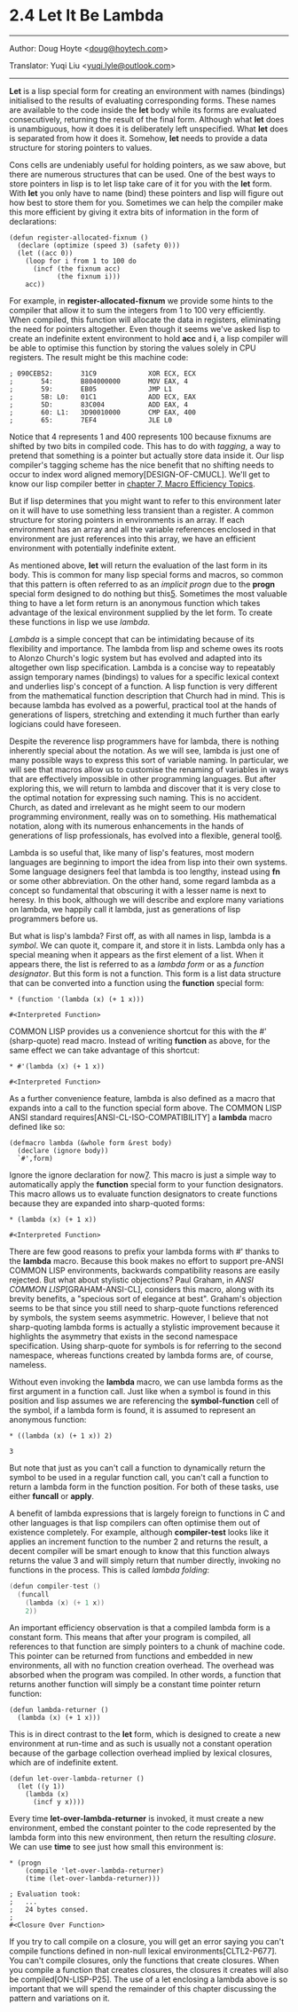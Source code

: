 # 2.4 Let It Be Lambda

---

Author: Doug Hoyte <[doug@hoytech.com](mailto:doug@hoytech.com)>

Translator: Yuqi Liu <[yuqi.lyle@outlook.com](mailto:yuqi.lyle@outlook.com)>

---

**Let** is a lisp special form for creating an environment with names (bindings) initialised to the results of evaluating corresponding forms. These names are available to the code inside the **let** body while its forms are evaluated consecutively, returning the result of the final form. Although what **let** does is unambiguous, how it does it is deliberately left unspecified. What **let** does is separated from how it does it. Somehow, **let** needs to provide a data structure for storing pointers to values.


Cons cells are undeniably useful for holding pointers, as we saw above, but there are numerous structures that can be used. One of the best ways to store pointers in lisp is to let lisp take care of it for you with the **let** form. With **let** you only have to name (bind) these pointers and lisp will figure out how best to store them for you. Sometimes we can help the compiler make this more efficient by giving it extra bits of information in the form of declarations:
```
(defun register-allocated-fixnum ()
  (declare (optimize (speed 3) (safety 0)))
  (let ((acc 0))
    (loop for i from 1 to 100 do
      (incf (the fixnum acc)
            (the fixnum i)))
    acc))
```
For example, in **register-allocated-fixnum** we provide some hints to the compiler that allow it to sum the integers from 1 to 100 very efficiently. When compiled, this function will allocate the data in registers, eliminating the need for pointers altogether. Even though it seems we've asked lisp to create an indefinite extent environment to hold **acc** and **i**, a lisp compiler will be able to optimise this function by storing the values solely in CPU registers. The result might be this machine code:
```
; 090CEB52:       31C9             XOR ECX, ECX
;       54:       B804000000       MOV EAX, 4
;       59:       EB05             JMP L1
;       5B: L0:   01C1             ADD ECX, EAX
;       5D:       83C004           ADD EAX, 4
;       60: L1:   3D90010000       CMP EAX, 400
;       65:       7EF4             JLE L0
```
Notice that 4 represents 1 and 400 represents 100 because fixnums are shifted by two bits in compiled code. This has to do with _tagging_, a way to pretend that something is a pointer but actually store data inside it. Our lisp compiler's tagging scheme has the nice benefit that no shifting needs to occur to index word aligned memory[DESIGN-OF-CMUCL]. We'll get to know our lisp compiler better in [chapter 7, Macro Efficiency Topics](../Chapter07/index.rst).


But if lisp determines that you might want to refer to this environment later on it will have to use something less transient than a register. A common structure for storing pointers in environments is an array. If each environment has an array and all the variable references enclosed in that environment are just references into this array, we have an efficient environment with potentially indefinite extent.


As mentioned above, **let** will return the evaluation of the last form in its body. This is common for many lisp special forms and macros, so common that this pattern is often referred to as an _implicit progn_ due to the **progn** special form designed to do nothing but this[5](https://letoverlambda.com/index.cl/guest/chap2.html#). Sometimes the most valuable thing to have a let form return is an anonymous function which takes advantage of the lexical environment supplied by the let form. To create these functions in lisp we use _lambda_.


_Lambda_ is a simple concept that can be intimidating because of its flexibility and importance. The lambda from lisp and scheme owes its roots to Alonzo Church's logic system but has evolved and adapted into its altogether own lisp specification. Lambda is a concise way to repeatably assign temporary names (bindings) to values for a specific lexical context and underlies lisp's concept of a function. A lisp function is very different from the mathematical function description that Church had in mind. This is because lambda has evolved as a powerful, practical tool at the hands of generations of lispers, stretching and extending it much further than early logicians could have foreseen.


Despite the reverence lisp programmers have for lambda, there is nothing inherently special about the notation. As we will see, lambda is just one of many possible ways to express this sort of variable naming. In particular, we will see that macros allow us to customise the renaming of variables in ways that are effectively impossible in other programming languages. But after exploring this, we will return to lambda and discover that it is very close to the optimal notation for expressing such naming. This is no accident. Church, as dated and irrelevant as he might seem to our modern programming environment, really was on to something. His mathematical notation, along with its numerous enhancements in the hands of generations of lisp professionals, has evolved into a flexible, general tool[6](https://letoverlambda.com/index.cl/guest/chap2.html#).


Lambda is so useful that, like many of lisp's features, most modern languages are beginning to import the idea from lisp into their own systems. Some language designers feel that lambda is too lengthy, instead using **fn** or some other abbreviation. On the other hand, some regard lambda as a concept so fundamental that obscuring it with a lesser name is next to heresy. In this book, although we will describe and explore many variations on lambda, we happily call it lambda, just as generations of lisp programmers before us.


But what is lisp's lambda? First off, as with all names in lisp, lambda is a _symbol_. We can quote it, compare it, and store it in lists. Lambda only has a special meaning when it appears as the first element of a list. When it appears there, the list is referred to as a _lambda form_ or as a _function designator_. But this form is not a function. This form is a list data structure that can be converted into a function using the **function** special form:
```
* (function '(lambda (x) (+ 1 x)))

#<Interpreted Function>
```
COMMON LISP provides us a convenience shortcut for this with the #' (sharp-quote) read macro. Instead of writing **function** as above, for the same effect we can take advantage of this shortcut:
```
* #'(lambda (x) (+ 1 x))

#<Interpreted Function>
```
As a further convenience feature, lambda is also defined as a macro that expands into a call to the function special form above. The COMMON LISP ANSI standard requires[ANSI-CL-ISO-COMPATIBILITY] a **lambda** macro defined like so:
```
(defmacro lambda (&whole form &rest body)
  (declare (ignore body))
  `#',form)
```
Ignore the ignore declaration for now[7](https://letoverlambda.com/index.cl/guest/chap2.html#). This macro is just a simple way to automatically apply the **function** special form to your function designators. This macro allows us to evaluate function designators to create functions because they are expanded into sharp-quoted forms:
```
* (lambda (x) (+ 1 x))

#<Interpreted Function>
```
There are few good reasons to prefix your lambda forms with #' thanks to the **lambda** macro. Because this book makes no effort to support pre-ANSI COMMON LISP environments, backwards compatibility reasons are easily rejected. But what about stylistic objections? Paul Graham, in _ANSI COMMON LISP_[GRAHAM-ANSI-CL], considers this macro, along with its brevity benefits, a "specious sort of elegance at best". Graham's objection seems to be that since you still need to sharp-quote functions referenced by symbols, the system seems asymmetric. However, I believe that not sharp-quoting lambda forms is actually a stylistic improvement because it highlights the asymmetry that exists in the second namespace specification. Using sharp-quote for symbols is for referring to the second namespace, whereas functions created by lambda forms are, of course, nameless.


Without even invoking the **lambda** macro, we can use lambda forms as the first argument in a function call. Just like when a symbol is found in this position and lisp assumes we are referencing the **symbol-function** cell of the symbol, if a lambda form is found, it is assumed to represent an anonymous function:
```
* ((lambda (x) (+ 1 x)) 2)

3
```
But note that just as you can't call a function to dynamically return the symbol to be used in a regular function call, you can't call a function to return a lambda form in the function position. For both of these tasks, use either **funcall** or **apply**.


A benefit of lambda expressions that is largely foreign to functions in C and other languages is that lisp compilers can often optimise them out of existence completely. For example, although **compiler-test** looks like it applies an increment function to the number 2 and returns the result, a decent compiler will be smart enough to know that this function always returns the value 3 and will simply return that number directly, invoking no functions in the process. This is called _lambda folding_:
```c
(defun compiler-test ()
  (funcall
    (lambda (x) (+ 1 x))
    2))
```
An important efficiency observation is that a compiled lambda form is a constant form. This means that after your program is compiled, all references to that function are simply pointers to a chunk of machine code. This pointer can be returned from functions and embedded in new environments, all with no function creation overhead. The overhead was absorbed when the program was compiled. In other words, a function that returns another function will simply be a constant time pointer return function:
```
(defun lambda-returner ()
  (lambda (x) (+ 1 x)))
```
This is in direct contrast to the **let** form, which is designed to create a new environment at run-time and as such is usually not a constant operation because of the garbage collection overhead implied by lexical closures, which are of indefinite extent.
```
(defun let-over-lambda-returner ()
  (let ((y 1))
    (lambda (x)
      (incf y x))))
```
Every time **let-over-lambda-returner** is invoked, it must create a new environment, embed the constant pointer to the code represented by the lambda form into this new environment, then return the resulting _closure_. We can use **time** to see just how small this environment is:
```
* (progn
    (compile 'let-over-lambda-returner)
    (time (let-over-lambda-returner)))

; Evaluation took:
;   ...
;   24 bytes consed.
;
#<Closure Over Function>
```
If you try to call compile on a closure, you will get an error saying you can't compile functions defined in non-null lexical environments[CLTL2-P677]. You can't compile closures, only the functions that create closures. When you compile a function that creates closures, the closures it creates will also be compiled[ON-LISP-P25].
The use of a let enclosing a lambda above is so important that we will spend the remainder of this chapter discussing the pattern and variations on it.
